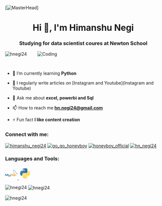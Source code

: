 [![MasterHead](https://camo.githubusercontent.com/f5a8ba4f28fe3ec8d5eb73dfa2303873b5d7122fb1ba08a5946e24d6c13e82c4/68747470733a2f2f6d656469612e6c6963646e2e636f6d2f646d732f696d6167652f4334443132415145536a37322d733567454b672f61727469636c652d636f7665725f696d6167652d736872696e6b5f3630305f323030302f302f313632363735333836373131303f653d3231343734383336343726763d6265746126743d4b6637594175775a74794347594c4e63682d4d676335654f432d376837754c5f646e424149677341465251)]
<h1 align="center">Hi 👋, I'm Himanshu Negi</h1>
<h3 align="center">Studying for data scientist coures at Newton School</h3>
<img align="right" alt="Coding" width="400" src="https://indoanalytica.com/static/images/data-science-1.gif”>

<p align="left"> <img src="https://komarev.com/ghpvc/?username=hnegi24&label=Profile%20views&color=0e75b6&style=flat" alt="hnegi24" /> </p>

<p align="left"> <a href="https://twitter.com/" target="blank"><img src="https://img.shields.io/twitter/follow/?logo=twitter&style=for-the-badge" alt="" /></a> </p>

- 🌱 I’m currently learning **Python**

- 📝 I regularly write articles on [Instagram and Youtube](Instagram and Youtube)

- 💬 Ask me about **excel, powerbi and Sql**

- 📫 How to reach me **hn.negi24@gmail.com**

- ⚡ Fun fact **I like content creation**

<h3 align="left">Connect with me:</h3>
<p align="left">
<a href="https://linkedin.com/in/himanshu_negi24" target="blank"><img align="center" src="https://raw.githubusercontent.com/rahuldkjain/github-profile-readme-generator/master/src/images/icons/Social/linked-in-alt.svg" alt="himanshu_negi24" height="30" width="40" /></a>
<a href="https://instagram.com/go_go_honeyboy" target="blank"><img align="center" src="https://raw.githubusercontent.com/rahuldkjain/github-profile-readme-generator/master/src/images/icons/Social/instagram.svg" alt="go_go_honeyboy" height="30" width="40" /></a>
<a href="https://www.youtube.com/c/honeyboy" target="blank"><img align="center" src="https://raw.githubusercontent.com/rahuldkjain/github-profile-readme-generator/master/src/images/icons/Social/youtube.svg" alt="honeyboy_official" height="30" width="40" /></a>
<a href="https://www.hackerrank.com/hn_negi24" target="blank"><img align="center" src="https://raw.githubusercontent.com/rahuldkjain/github-profile-readme-generator/master/src/images/icons/Social/hackerrank.svg" alt="hn_negi24" height="30" width="40" /></a>
</p>

<h3 align="left">Languages and Tools:</h3>
<p align="left"> <a href="https://www.mysql.com/" target="_blank" rel="noreferrer"> <img src="https://raw.githubusercontent.com/devicons/devicon/master/icons/mysql/mysql-original-wordmark.svg" alt="mysql" width="40" height="40"/> </a> <a href="https://www.python.org" target="_blank" rel="noreferrer"> <img src="https://raw.githubusercontent.com/devicons/devicon/master/icons/python/python-original.svg" alt="python" width="40" height="40"/> </a> </p>

<p><img align="left" src="https://github-readme-stats.vercel.app/api/top-langs?username=hnegi24&show_icons=true&locale=en&layout=compact" alt="hnegi24" /></p>

<p>&nbsp;<img align="center" src="https://github-readme-stats.vercel.app/api?username=hnegi24&show_icons=true&locale=en" alt="hnegi24" /></p>

<p><img align="center" src="https://github-readme-streak-stats.herokuapp.com/?user=hnegi24&" alt="hnegi24" /></p>
